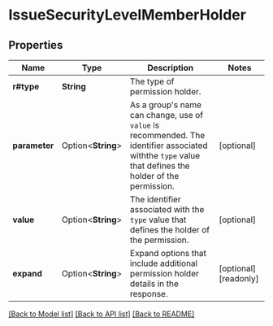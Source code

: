 # IssueSecurityLevelMemberHolder

## Properties

Name | Type | Description | Notes
------------ | ------------- | ------------- | -------------
**r#type** | **String** | The type of permission holder. | 
**parameter** | Option<**String**> | As a group's name can change, use of `value` is recommended. The identifier associated withthe `type` value that defines the holder of the permission. | [optional]
**value** | Option<**String**> | The identifier associated with the `type` value that defines the holder of the permission. | [optional]
**expand** | Option<**String**> | Expand options that include additional permission holder details in the response. | [optional][readonly]

[[Back to Model list]](../README.md#documentation-for-models) [[Back to API list]](../README.md#documentation-for-api-endpoints) [[Back to README]](../README.md)



